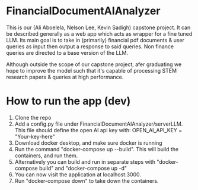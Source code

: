 # FinancialDocumentAIAnalyzer
This is our (Ali Aboelela, Nelson Lee, Kevin Sadigh) capstone project. It can be described generally as a web app which acts as wrapper for a fine tuned LLM. Its main goal is to take in (primarily) financial pdf documents &amp; user queries as input then output a response to said queries. Non finance queries are directed to a base version of the LLM.

Although outside the scope of our capstone project, afer graduating we hope to improve the model such that it's capable of processing STEM research papers & queries at high performance. 

# How to run the app (dev)
1. Clone the repo
2. Add a config.py file under FinancialDocumentAIAnalyzer/serverLLM. This file should define the open AI api key with: OPEN_AI_API_KEY = "Your-key-here"
3. Download docker desktop, and make sure docker is running
4. Run the command "docker-compose up --build". This will build the containers, and run them.
5. Alternatively you can build and run in separate steps with "docker-compose build" and "docker-compose up -d"
6. You can now visit the application at localhost:3000.
7. Run "docker-compose down" to take down the containers.
